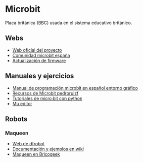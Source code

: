 # Microbit
Placa británica (BBC) usada en el sistema educativo británico.
## Webs
* [Web oficial del proyecto](https://www.microbit.org/)
* [Comunidad microbit españa](http://microes.org/)
* [Actualización de firmware](https://microbit.org/es/guide/firmware)
## Manuales y ejercicios
* [Manual de programación microbit en español entorno gráfico](http://microes.org/descargas/manual-de-programacion-microbit.pdf)
* [Recursos de Microbit pedroruizf](https://github.com/pedroruizf/microbit.git)
* [Tutoriales de micro:bit con python](https://microbit-micropython.readthedocs.io/en/latest/index.html)
* [Mu editor](https://codewith.mu/)
## Robots
### Maqueen
* [Web de dfrobot](https://www.dfrobot.com/product-1783.html)
* [Documentación y ejemplos en wiki](http://wiki.dfrobot.com/micro:Maqueen_for_micro:bit_SKU:ROB0148-E(ROB0148))
* [Maqueen en Bricogeek](https://tienda.bricogeek.com/microbit/1271-robot-maqueen-para-microbit.html?search_query=dfrobot&results=44)
